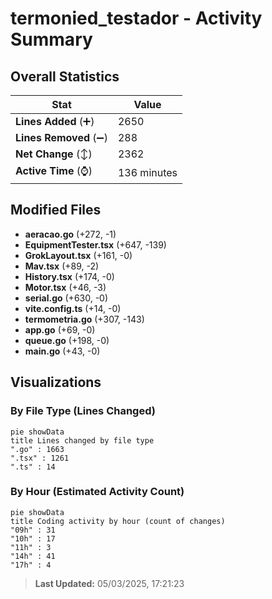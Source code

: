 # termonied_testador - Activity Summary 

## Overall Statistics

| Stat                   | Value                                                             |
| ---------------------- | ----------------------------------------------------------------- |
| **Lines Added** (➕)   | 2650                                          |
| **Lines Removed** (➖) | 288                                        |
| **Net Change** (↕)    | 2362                |
| **Active Time** (⌚)   | 136 minutes |


## Modified Files
- **aeracao.go** (+272, -1)
- **EquipmentTester.tsx** (+647, -139)
- **GrokLayout.tsx** (+161, -0)
- **Mav.tsx** (+89, -2)
- **History.tsx** (+174, -0)
- **Motor.tsx** (+46, -3)
- **serial.go** (+630, -0)
- **vite.config.ts** (+14, -0)
- **termometria.go** (+307, -143)
- **app.go** (+69, -0)
- **queue.go** (+198, -0)
- **main.go** (+43, -0)

## Visualizations

### By File Type (Lines Changed)

```mermaid
pie showData
title Lines changed by file type
".go" : 1663
".tsx" : 1261
".ts" : 14
```

### By Hour (Estimated Activity Count)

```mermaid
pie showData
title Coding activity by hour (count of changes)
"09h" : 31
"10h" : 17
"11h" : 3
"14h" : 41
"17h" : 4
```


> **Last Updated:** 05/03/2025, 17:21:23